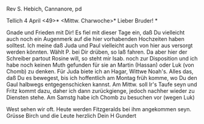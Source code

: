 Rev S. Hebich, Cannanore, pd

 Tellich 4 April <49>*
 <Mittw. Charwoche>*
Lieber Bruder! <Hebich>*

Gnade und Frieden mit Dir!
Es fiel mit dieser Tage ein, daß Du vielleicht auch noch ein Augenmerk auf die hier vorhabenden Hochzeiten haben solltest. Ich meine daß Juda und Paul vielleicht auch von hier aus versorgt werden könnten. Wählt P. bei Dir drüben, so laß fahren. Da aber hier der Schreiber partout Rosine will, so steht mir Isab. noch zur Disposition und ich habe noch keinen Muth gefunden für sie an Martin (Hassan) oder Luk (von Chomb) zu denken. Für Juda biete ich an Hagar, Wittwe Noah's. Alles das, daß Du es bewegest, bis ich hoffentlich am Montag früh komme, wo Du den Gaul halbwegs entgegenschicken kannst. Am Mittw. soll Ir's Taufe seyn und Fritz kommt dazu, daher ich dann zurückgienge, jedoch nachher wieder zu Diensten stehe. Am Samstg habe ich Chomb zu besuchen vor (wegen Luk)

West sehen wir oft. Heute werden Fitzgeralds bei ihm angekommen seyn. 
Grüsse Birch und die Leute herzlich
 Dein
 H Gundert


